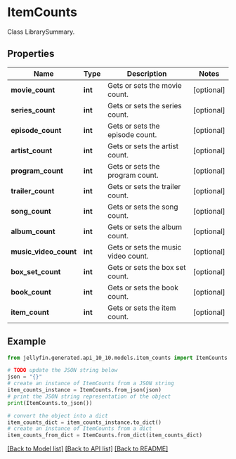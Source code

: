 # ItemCounts

Class LibrarySummary.

## Properties

Name | Type | Description | Notes
------------ | ------------- | ------------- | -------------
**movie_count** | **int** | Gets or sets the movie count. | [optional] 
**series_count** | **int** | Gets or sets the series count. | [optional] 
**episode_count** | **int** | Gets or sets the episode count. | [optional] 
**artist_count** | **int** | Gets or sets the artist count. | [optional] 
**program_count** | **int** | Gets or sets the program count. | [optional] 
**trailer_count** | **int** | Gets or sets the trailer count. | [optional] 
**song_count** | **int** | Gets or sets the song count. | [optional] 
**album_count** | **int** | Gets or sets the album count. | [optional] 
**music_video_count** | **int** | Gets or sets the music video count. | [optional] 
**box_set_count** | **int** | Gets or sets the box set count. | [optional] 
**book_count** | **int** | Gets or sets the book count. | [optional] 
**item_count** | **int** | Gets or sets the item count. | [optional] 

## Example

```python
from jellyfin.generated.api_10_10.models.item_counts import ItemCounts

# TODO update the JSON string below
json = "{}"
# create an instance of ItemCounts from a JSON string
item_counts_instance = ItemCounts.from_json(json)
# print the JSON string representation of the object
print(ItemCounts.to_json())

# convert the object into a dict
item_counts_dict = item_counts_instance.to_dict()
# create an instance of ItemCounts from a dict
item_counts_from_dict = ItemCounts.from_dict(item_counts_dict)
```
[[Back to Model list]](../README.md#documentation-for-models) [[Back to API list]](../README.md#documentation-for-api-endpoints) [[Back to README]](../README.md)


